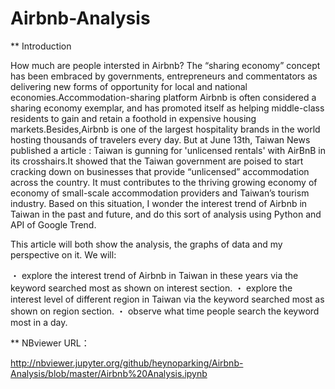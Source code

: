 # Airbnb-Analysis

** Introduction

How much are people intersted in Airbnb?
The “sharing economy” concept has been embraced by governments, entrepreneurs and commentators as delivering new forms of opportunity for local and national economies.Accommodation-sharing platform Airbnb is often considered a sharing economy exemplar, and has promoted itself as helping middle-class residents to gain and retain a foothold in expensive housing markets.Besides,Airbnb is one of the largest hospitality brands in the world hosting thousands of travelers every day. 
But at June 13th, Taiwan News published a article : Taiwan is gunning for 'unlicensed rentals' with AirBnB in its crosshairs.It showed that the Taiwan government are poised to start cracking down on businesses that provide “unlicensed” accommodation across the country. It must contributes to the thriving growing economy of economy of small-scale accommodation providers and Taiwan’s tourism industry. Based on this situation, I wonder the interest trend of Airbnb in Taiwan in the past and future, and do this sort of analysis using Python and API of Google Trend.

This article will both show the analysis, the graphs of data and my perspective on it. 
We will: 

・ explore the interest trend of Airbnb in Taiwan in these years via the keyword searched most as shown on interest section. 
・ explore the interest level of different region in Taiwan via the keyword searched most as shown on region section. 
・ observe what time people search the keyword most in a day.


** NBviewer URL：

http://nbviewer.jupyter.org/github/heynoparking/Airbnb-Analysis/blob/master/Airbnb%20Analysis.ipynb

